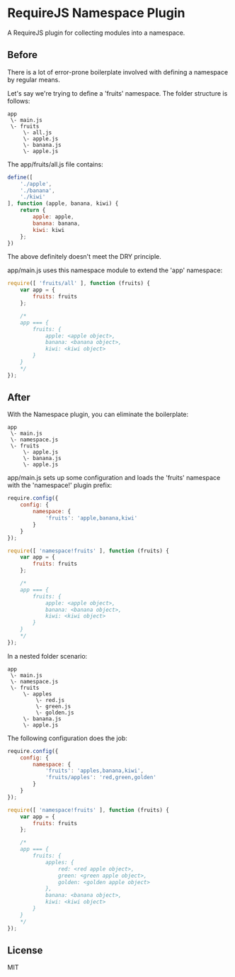 # RequireJS Namespace Plugin
A RequireJS plugin for collecting modules into a namespace.

## Before

There is a lot of error-prone boilerplate involved with defining a namespace by regular means.

Let's say we're trying to define a 'fruits' namespace. The folder structure is follows:

```
app
 \- main.js
 \- fruits
     \- all.js
     \- apple.js
     \- banana.js
     \- apple.js
```

The app/fruits/all.js file contains:

```js
define([
    './apple',
    './banana',
    './kiwi'
], function (apple, banana, kiwi) {
    return {
        apple: apple,
        banana: banana,
        kiwi: kiwi
    };
})
```

The above definitely doesn't meet the DRY principle.

app/main.js uses this namespace module to extend the 'app' namespace:

```js
require([ 'fruits/all' ], function (fruits) {
    var app = {
        fruits: fruits
    };

    /*
    app === {
        fruits: {
            apple: <apple object>,
            banana: <banana object>,
            kiwi: <kiwi object>
        }
    }
    */
});
```

## After

With the Namespace plugin, you can eliminate the boilerplate:

```
app
 \- main.js
 \- namespace.js
 \- fruits
     \- apple.js
     \- banana.js
     \- apple.js
```

app/main.js sets up some configuration and loads the 'fruits' namespace with the 'namespace!' plugin prefix:

```js
require.config({
    config: {
        namespace: {
            'fruits': 'apple,banana,kiwi'
        }
    }
});

require([ 'namespace!fruits' ], function (fruits) {
    var app = {
        fruits: fruits
    };

    /*
    app === {
        fruits: {
            apple: <apple object>,
            banana: <banana object>,
            kiwi: <kiwi object>
        }
    }
    */
});
```

In a nested folder scenario:

```
app
 \- main.js
 \- namespace.js
 \- fruits
     \- apples
         \- red.js
         \- green.js
         \- golden.js
     \- banana.js
     \- apple.js
```

The following configuration does the job:

```js
require.config({
    config: {
        namespace: {
            'fruits': 'apples,banana,kiwi',
            'fruits/apples': 'red,green,golden'
        }
    }
});

require([ 'namespace!fruits' ], function (fruits) {
    var app = {
        fruits: fruits
    };

    /*
    app === {
        fruits: {
            apples: {
                red: <red apple object>,
                green: <green apple object>,
                golden: <golden apple object>
            },
            banana: <banana object>,
            kiwi: <kiwi object>
        }
    }
    */
});
```

## License

MIT
